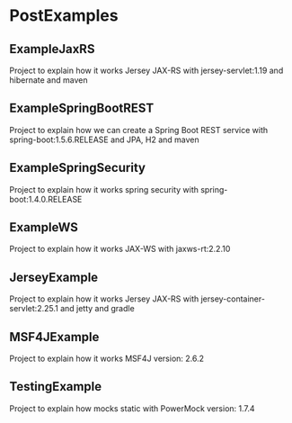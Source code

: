 # PostExamples

## ExampleJaxRS

Project to explain how it works Jersey JAX-RS with jersey-servlet:1.19 and hibernate and maven

## ExampleSpringBootREST

Project to explain how we can create a Spring Boot REST service with spring-boot:1.5.6.RELEASE and JPA, H2 and maven

## ExampleSpringSecurity

Project to explain how it works spring security with spring-boot:1.4.0.RELEASE

## ExampleWS

Project to explain how it works JAX-WS with jaxws-rt:2.2.10

## JerseyExample

Project to explain how it works Jersey JAX-RS with jersey-container-servlet:2.25.1 and jetty and gradle

## MSF4JExample

Project to explain how it works MSF4J version: 2.6.2 

## TestingExample

Project to explain how mocks static with PowerMock version: 1.7.4
